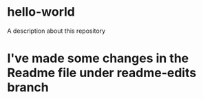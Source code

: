 # hello-world
A description about this repository
# I've made some changes in the Readme file under readme-edits branch
